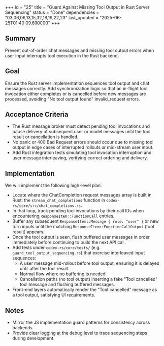 +++
id = "25"
title = "Guard Against Missing Tool Output in Rust Server Sequencing"
status = "Done"
dependencies = "03,06,08,13,15,32,18,19,22,23"
last_updated = "2025-06-25T01:40:09.600000"
+++

## Summary
Prevent out-of-order chat messages and missing tool output errors when user input interrupts tool execution in the Rust backend.

## Goal
Ensure the Rust server implementation sequences tool output and chat messages correctly. Add synchronization logic so that an in-flight tool invocation either completes or is cancelled before new messages are processed, avoiding "No tool output found" invalid_request errors.

## Acceptance Criteria

- The Rust message broker must detect pending tool invocations and pause delivery of subsequent user or model messages until the tool result or cancellation is handled.
- No panic or 400 Bad Request errors should occur due to missing tool output in edge cases of interrupted rollouts or mid-stream user input.
- Add Rust integration tests simulating tool invocation interruption and user message interleaving, verifying correct ordering and delivery.

## Implementation

We will implement the following high-level plan:

- Locate where the ChatCompletion request messages array is built in Rust:
  the `stream_chat_completions` function in `codex-rs/core/src/chat_completions.rs`.
- In that loop, track pending tool invocations by their call IDs when encountering `ResponseItem::FunctionCall` entries.
- Buffer any subsequent `ResponseItem::Message { role: "user" }` or new turn inputs until the matching `ResponseItem::FunctionCallOutput` (tool result) appears.
- Once the tool output is seen, flush buffered user messages in order immediately before continuing to build the next API call.
- Add tests under `codex-rs/core/tests/` (e.g. `guard_tool_output_sequencing.rs`) that exercise interleaved input sequences:
  - A user message mid-rollout before tool output, ensuring it is delayed until after the tool result.
  - Normal flow where no buffering is needed.
  - Cancellation paths (no tool output) inserting a fake "Tool cancelled" tool message and flushing buffered messages.
- Front-end layers automatically render the "Tool cancelled" message as a tool output, satisfying UI requirements.

## Notes

- Mirror the JS implementation guard patterns for consistency across backends.
- Provide clear logging at the debug level to trace sequencing steps during development.
